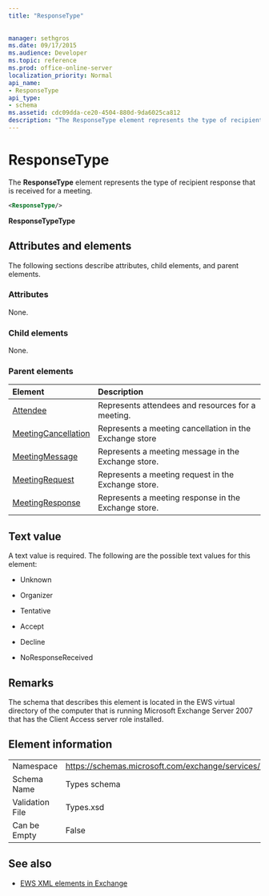 ```yaml
---
title: "ResponseType"
 
 
manager: sethgros
ms.date: 09/17/2015
ms.audience: Developer
ms.topic: reference
ms.prod: office-online-server
localization_priority: Normal
api_name:
- ResponseType
api_type:
- schema
ms.assetid: cdc09dda-ce20-4504-880d-9da6025ca812
description: "The ResponseType element represents the type of recipient response that is received for a meeting."
---
```


# ResponseType

The **ResponseType** element represents the type of recipient response that is received for a meeting. 
  
```xml
<ResponseType/>
```

 **ResponseTypeType**
## Attributes and elements

The following sections describe attributes, child elements, and parent elements.
  
### Attributes

None.
  
### Child elements

None.
  
### Parent elements

|**Element**|**Description**|
|:-----|:-----|
|[Attendee](attendee.md) <br/> |Represents attendees and resources for a meeting.  <br/> |
|[MeetingCancellation](meetingcancellation.md) <br/> |Represents a meeting cancellation in the Exchange store  <br/> |
|[MeetingMessage](meetingmessage.md) <br/> |Represents a meeting message in the Exchange store.  <br/> |
|[MeetingRequest](meetingrequest.md) <br/> |Represents a meeting request in the Exchange store.  <br/> |
|[MeetingResponse](meetingresponse.md) <br/> |Represents a meeting response in the Exchange store.  <br/> |
   
## Text value

A text value is required. The following are the possible text values for this element:
  
- Unknown
    
- Organizer
    
- Tentative
    
- Accept
    
- Decline
    
- NoResponseReceived
    
## Remarks

The schema that describes this element is located in the EWS virtual directory of the computer that is running Microsoft Exchange Server 2007 that has the Client Access server role installed.
  
## Element information

|||
|:-----|:-----|
|Namespace  <br/> |https://schemas.microsoft.com/exchange/services/2006/types  <br/> |
|Schema Name  <br/> |Types schema  <br/> |
|Validation File  <br/> |Types.xsd  <br/> |
|Can be Empty  <br/> |False  <br/> |
   
## See also



- [EWS XML elements in Exchange](ews-xml-elements-in-exchange.md)

